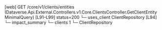 [web] GET /core/v1/clients/entities  (Dataverse.Api.External.Controllers.v1.Core.ClientsController.GetClientEntityMinimalQuery)  [L91–L99] status=200
  └─ uses_client ClientRepository [L94]
  └─ impact_summary
    └─ clients 1
      └─ ClientRepository

